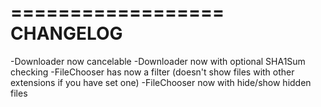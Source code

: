 ==================
CHANGELOG
==================

-Downloader now cancelable
-Downloader now with optional SHA1Sum checking
-FileChooser has now a filter (doesn't show files with other extensions if you have set one)
-FileChooser now with hide/show hidden files
